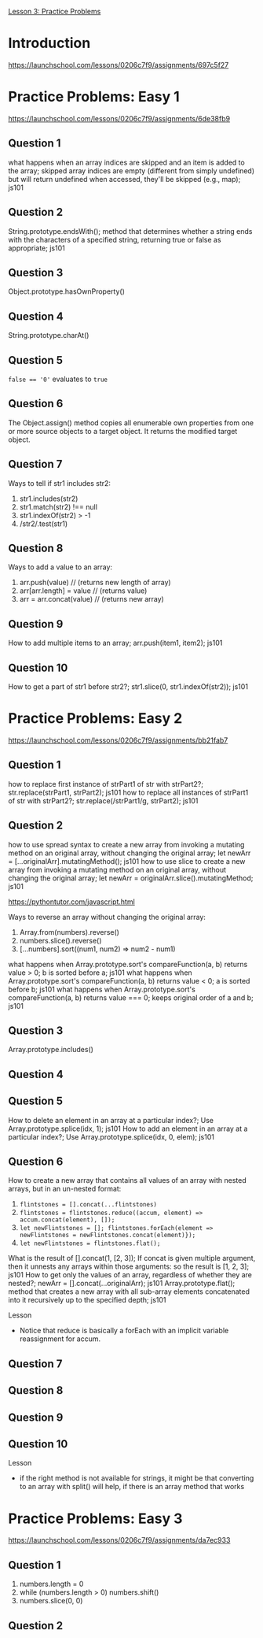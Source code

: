 [Lesson 3: Practice Problems](https://launchschool.com/lessons/0206c7f9/assignments)

# Introduction
https://launchschool.com/lessons/0206c7f9/assignments/697c5f27

# Practice Problems: Easy 1
https://launchschool.com/lessons/0206c7f9/assignments/6de38fb9

## Question 1
what happens when an array indices are skipped and an item is added to the array; skipped array indices are empty (different from simply undefined) but will return undefined when accessed, they'll be skipped (e.g., map); js101

## Question 2
String.prototype.endsWith(); method that determines whether a string ends with the characters of a specified string, returning true or false as appropriate; js101

## Question 3
Object.prototype.hasOwnProperty()

## Question 4
String.prototype.charAt()

## Question 5
`false == '0'` evaluates to `true`

## Question 6
The Object.assign() method copies all enumerable own properties from one or more source objects to a target object. It returns the modified target object.

## Question 7
Ways to tell if str1 includes str2:
1. str1.includes(str2)
2. str1.match(str2) !== null
3. str1.indexOf(str2) > -1
4. /str2/.test(str1)

## Question 8
Ways to add a value to an array:
1. arr.push(value) // (returns new length of array)
2. arr[arr.length] = value // (returns value)
3. arr = arr.concat(value) // (returns new array)

## Question 9
How to add multiple items to an array; arr.push(item1, item2); js101

## Question 10
How to get a part of str1 before str2?; str1.slice(0, str1.indexOf(str2)); js101

# Practice Problems: Easy 2
https://launchschool.com/lessons/0206c7f9/assignments/bb21fab7

## Question 1
how to replace first instance of strPart1 of str with strPart2?; str.replace(strPart1, strPart2); js101
how to replace all instances of strPart1 of str with strPart2?; str.replace(/strPart1/g, strPart2); js101

## Question 2
how to use spread syntax to create a new array from invoking a mutating method on an original array, without changing the original array; let newArr = [...originalArr].mutatingMethod(); js101
how to use slice to create a new array from invoking a mutating method on an original array, without changing the original array; let newArr = originalArr.slice().mutatingMethod; js101

https://pythontutor.com/javascript.html

Ways to reverse an array without changing the original array:
1. Array.from(numbers).reverse()
2. numbers.slice().reverse()
3. [...numbers].sort((num1, num2) => num2 - num1)


what happens when Array.prototype.sort's compareFunction(a, b) returns value > 0; b is sorted before a; js101
what happens when Array.prototype.sort's compareFunction(a, b) returns value < 0; a is sorted before b; js101
what happens when Array.prototype.sort's compareFunction(a, b) returns value === 0; keeps original order of a and b; js101

## Question 3
Array.prototype.includes()

## Question 4

## Question 5
How to delete an element in an array at a particular index?; Use Array.prototype.splice(idx, 1); js101
How to add an element in an array at a particular index?; Use Array.prototype.splice(idx, 0, elem); js101

## Question 6

How to create a new array that contains all values of an array with nested arrays, but in an un-nested format:
1. `flintstones = [].concat(...flintstones)`
2. `flintstones = flintstones.reduce((accum, element) => accum.concat(element), []);`
3. `let newFlintstones = []; flintstones.forEach(element => newFlintstones = newFlintstones.concat(element)});`
4. `let newFlintstones = flintstones.flat();`

What is the result of [].concat(1, [2, 3]); If concat is given multiple argument, then it unnests any arrays within those arguments: so the result is [1, 2, 3]; js101
How to get only the values of an array, regardless of whether they are nested?; newArr = [].concat(...originalArr); js101
Array.prototype.flat(); method that creates a new array with all sub-array elements concatenated into it recursively up to the specified depth; js101

Lesson
- Notice that reduce is basically a forEach with an implicit variable reassignment for accum.

## Question 7

## Question 8

## Question 9

## Question 10
Lesson
- if the right method is not available for strings, it might be that converting to an array with split() will help, if there is an array method that works

# Practice Problems: Easy 3
https://launchschool.com/lessons/0206c7f9/assignments/da7ec933

## Question 1
1. numbers.length = 0
2. while (numbers.length > 0) numbers.shift()
3. numbers.slice(0, 0)

## Question 2